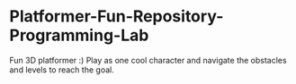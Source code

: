 # Platformer-Fun-Repository-Programming-Lab
Fun 3D platformer :)
Play as one cool character and navigate the obstacles and levels to reach the goal.
